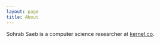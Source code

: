 ```yaml
---
layout: page
title: About
---
```

Sohrab Saeb is a computer science researcher at [kernel.co](kernel.co).
